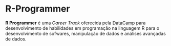 # R-Programmer
 **R Programmer** é uma *Career Track* oferecida pela [DataCamp](https://learn.datacamp.com/career-tracks/r-programmer?version=4) para desenvolvimento de habilidades em programação na linguagem R para o desenvolvimento de sofwares, manipulação de dados e análises avançadas de dados.
